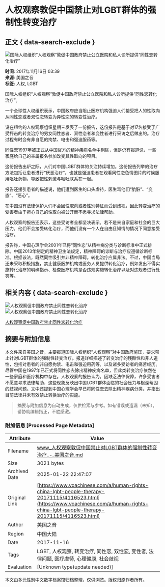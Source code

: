 # 人权观察敦促中国禁止对LGBT群体的强制性转变治疗

## 正文 { data-search-exclude }


![国际人权组织“人权观察”敦促中国政府禁止公立医院和私人诊所提供“同性恋转化治疗”](https://gdb.voanews.com/eb6fb4f7-e2d2-4206-8b67-793fe8b93395_w1023_r1_s.jpg)

**时间**: 2017年11月16日 03:39  
**来源**: 美国之音  
**标签**: 人权, LGBT  

国际人权组织“人权观察”敦促中国政府禁止公立医院和私人诊所提供“同性恋转化治疗”。

一个全球性人权组织表示，中国政府应当阻止医疗机构强迫人们接受把人的性取向从同性恋或者双性恋转变为异性恋的转变性治疗。

设在纽约的人权观察组织星期三发表了一份报告，这份报告是基于对17名接受了广受抨击的转变治疗的男女同性恋者、双性恋者和变性者进行采访之后做出的。治疗过程有时会有非自愿的拘禁、电击和强迫服药等。

同性恋1997年被正式从中国官方的精神疾病名单中剔除，但是仍有报道说，一些家庭给自己的亲属报名参加改变其性取向的项目。

这份报告出炉之际，人们对中国LGBT群体的关注持续增加。这份报告列举的治疗方法包括让患者进行“厌恶治疗”，也就是强迫患者在观看同性恋色情图片的时候服用呕吐药物，导致把性刺激与呕吐联系在一起。

报告还援引患者的描述说，他们遭到医生的口头虐待，医生骂他们“肮脏”、“变态”、“恶心”。

在中国没有法律保护人们不会因性取向或者性别特征而受到歧视，因此转变治疗的受害者由于担心自己的性取向被公开而不愿寻求法律帮助。

人权观察的报告还表示，这些受访者全都坚决表示，若不是来自家庭和社会的巨大压力，他们不会接受转化治疗，而他们没有一个人在自由且知情的情况下同意接受治疗。

报告称，中国心理学会2001年已将“同性恋”从精神病分类与诊断标准中正式排除。中国2013年制定的精神卫生法规定，精神障碍的诊断与治疗应遵循诊断标准。根据该法，既然同性吸引并非精神障碍，转化治疗应属非法。不过，中国当局还未采取积极措施，禁止健康医护机构或医务人员提供转化治疗，例如发出不得实施转化治疗的明确指示、检查医疗机构是否违规实施转化治疗以及对违规者进行处罚等。

## 相关内容 { data-search-exclude }

![人权观察促中国政府禁止同性恋转化治疗](https://gdb.voanews.com/eb6fb4f7-e2d2-4206-8b67-793fe8b93395_w100_r1.jpg)  
![人权观察促中国政府禁止同性恋转化治疗](https://gdb.voanews.com/eb6fb4f7-e2d2-4206-8b67-793fe8b93395_w144_r1.jpg)  

[人权观察促中国政府禁止同性恋转化治疗](https://www.voachinese.com/a/hrw-lgbt-rights-china-20171115/4115768.html)
<!-- tcd_original_link https://www.voachinese.com/a/human-rights-china-lgbt-people-therapy-20171115/4116523.html -->


## 摘要与附加信息

<!-- tcd_abstract -->
本文件来自美国之音，主要报道国际人权组织“人权观察”对中国政府施压，要求禁止针对LGBT群体的强制性转变治疗。报道详细描述了转变治疗的残酷性和非人道性，包括对患者的非自愿拘禁、电击和强迫用药等，以及诸多受访者的痛苦经历。尽管中国在1997年已正式将同性恋去除出精神疾病名单，但此类转变治疗依然在一些家庭和医疗机构中存在。人权观察的报告认为，因缺乏法律保障，许多受害者不愿意寻求法律帮助，这些现象反映出中国LGBT群体面临的社会压力与根深蒂固的歧视问题。文中还提到中国心理学会早已将同性恋去除出精神疾病分类，并指出目前法律并未有效禁止转换治疗的实施。
<!-- tcd_abstract_end -->

> 摘要与附加信息为自动生成，仅供检索与参考。如有错误或遗漏（未知），请协助编辑指正，不胜感激。

### 附加信息 [Processed Page Metadata]

| Attribute       | Value                                  |
|-----------------|----------------------------------------|
| Filename        | www_人权观察敦促中国禁止对LGBT群体的强制性转变治疗_-_美国之音.md                             |
| Size            | 3021 bytes                           |
| Archived Date   | 2025-01-22 22:47:07                             |
| Original Link   | [https://www.voachinese.com/a/human-rights-china-lgbt-people-therapy-20171115/4116523.html](https://www.voachinese.com/a/human-rights-china-lgbt-people-therapy-20171115/4116523.html)                       |
| Author          | 美国之音                               |
| Region          | 中国大陆                               |
| Date            | 2017-11-16                                 |
| Tags            | LGBT, 人权观察, 转变治疗, 同性恋, 双性恋, 变性者, 法律问题, 医疗虐待, 心理健康, 社会歧视                                 |
| Evaluation            | [Unknown type(update needed)]                                 |
<!-- tcd_table_end -->

本文由多元性别中文数字档案馆归档整理，仅供浏览。版权归原作者所有。
